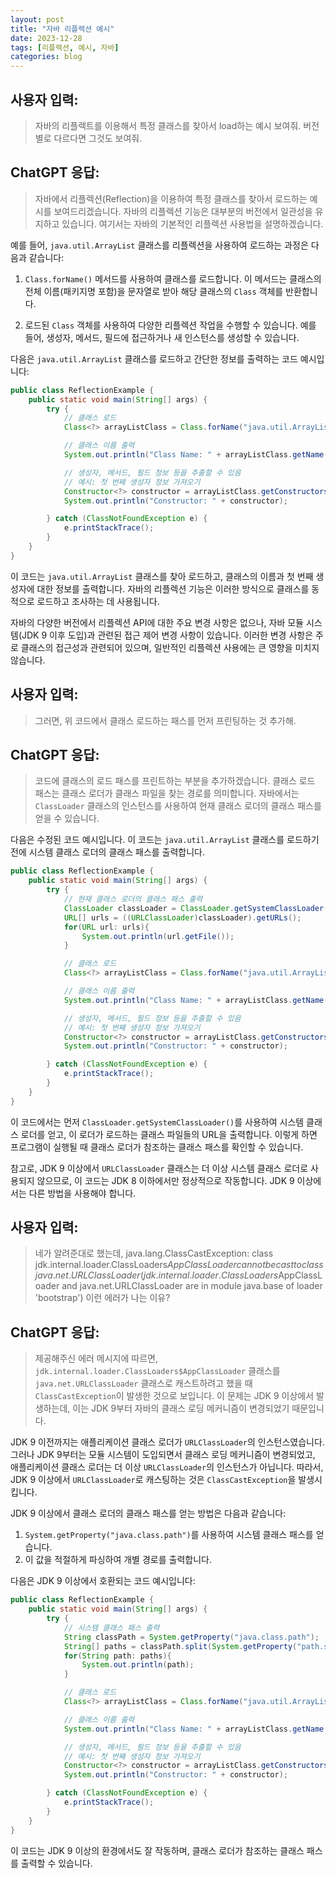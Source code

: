 ```yaml
---
layout: post
title: "자바 리플렉션 예시"
date: 2023-12-28
tags: [리플렉션, 예시, 자바]
categories: blog
---
```


## 사용자 입력:
> 자바의 리플렉트를 이용해서 특정 클래스를 찾아서 load하는 예시 보여줘. 버전별로 다르다면 그것도 보여줘.

## ChatGPT 응답:
> 자바에서 리플렉션(Reflection)을 이용하여 특정 클래스를 찾아서 로드하는 예시를 보여드리겠습니다. 자바의 리플렉션 기능은 대부분의 버전에서 일관성을 유지하고 있습니다. 여기서는 자바의 기본적인 리플렉션 사용법을 설명하겠습니다.

예를 들어, `java.util.ArrayList` 클래스를 리플렉션을 사용하여 로드하는 과정은 다음과 같습니다:

1. `Class.forName()` 메서드를 사용하여 클래스를 로드합니다. 이 메서드는 클래스의 전체 이름(패키지명 포함)을 문자열로 받아 해당 클래스의 `Class` 객체를 반환합니다.

2. 로드된 `Class` 객체를 사용하여 다양한 리플렉션 작업을 수행할 수 있습니다. 예를 들어, 생성자, 메서드, 필드에 접근하거나 새 인스턴스를 생성할 수 있습니다.

다음은 `java.util.ArrayList` 클래스를 로드하고 간단한 정보를 출력하는 코드 예시입니다:

```java
public class ReflectionExample {
    public static void main(String[] args) {
        try {
            // 클래스 로드
            Class<?> arrayListClass = Class.forName("java.util.ArrayList");

            // 클래스 이름 출력
            System.out.println("Class Name: " + arrayListClass.getName());

            // 생성자, 메서드, 필드 정보 등을 추출할 수 있음
            // 예시: 첫 번째 생성자 정보 가져오기
            Constructor<?> constructor = arrayListClass.getConstructors()[0];
            System.out.println("Constructor: " + constructor);

        } catch (ClassNotFoundException e) {
            e.printStackTrace();
        }
    }
}
```

이 코드는 `java.util.ArrayList` 클래스를 찾아 로드하고, 클래스의 이름과 첫 번째 생성자에 대한 정보를 출력합니다. 자바의 리플렉션 기능은 이러한 방식으로 클래스를 동적으로 로드하고 조사하는 데 사용됩니다.

자바의 다양한 버전에서 리플렉션 API에 대한 주요 변경 사항은 없으나, 자바 모듈 시스템(JDK 9 이후 도입)과 관련된 접근 제어 변경 사항이 있습니다. 이러한 변경 사항은 주로 클래스의 접근성과 관련되어 있으며, 일반적인 리플렉션 사용에는 큰 영향을 미치지 않습니다.

## 사용자 입력:
> 그러면, 위 코드에서 클래스 로드하는 패스를 먼저 프린팅하는 것 추가해.

## ChatGPT 응답:
> 코드에 클래스의 로드 패스를 프린트하는 부분을 추가하겠습니다. 클래스 로드 패스는 클래스 로더가 클래스 파일을 찾는 경로를 의미합니다. 자바에서는 `ClassLoader` 클래스의 인스턴스를 사용하여 현재 클래스 로더의 클래스 패스를 얻을 수 있습니다.

다음은 수정된 코드 예시입니다. 이 코드는 `java.util.ArrayList` 클래스를 로드하기 전에 시스템 클래스 로더의 클래스 패스를 출력합니다.

```java
public class ReflectionExample {
    public static void main(String[] args) {
        try {
            // 현재 클래스 로더의 클래스 패스 출력
            ClassLoader classLoader = ClassLoader.getSystemClassLoader();
            URL[] urls = ((URLClassLoader)classLoader).getURLs();
            for(URL url: urls){
                System.out.println(url.getFile());
            }

            // 클래스 로드
            Class<?> arrayListClass = Class.forName("java.util.ArrayList");

            // 클래스 이름 출력
            System.out.println("Class Name: " + arrayListClass.getName());

            // 생성자, 메서드, 필드 정보 등을 추출할 수 있음
            // 예시: 첫 번째 생성자 정보 가져오기
            Constructor<?> constructor = arrayListClass.getConstructors()[0];
            System.out.println("Constructor: " + constructor);

        } catch (ClassNotFoundException e) {
            e.printStackTrace();
        }
    }
}
```

이 코드에서는 먼저 `ClassLoader.getSystemClassLoader()`를 사용하여 시스템 클래스 로더를 얻고, 이 로더가 로드하는 클래스 파일들의 URL을 출력합니다. 이렇게 하면 프로그램이 실행될 때 클래스 로더가 참조하는 클래스 패스를 확인할 수 있습니다.

참고로, JDK 9 이상에서 `URLClassLoader` 클래스는 더 이상 시스템 클래스 로더로 사용되지 않으므로, 이 코드는 JDK 8 이하에서만 정상적으로 작동합니다. JDK 9 이상에서는 다른 방법을 사용해야 합니다.

## 사용자 입력:
> 네가 알려준대로 했는데, java.lang.ClassCastException: class jdk.internal.loader.ClassLoaders$AppClassLoader cannot be cast to class java.net.URLClassLoader (jdk.internal.loader.ClassLoaders$AppClassLoader and java.net.URLClassLoader are in module java.base of loader 'bootstrap') 이런 에러가 나는 이유?

## ChatGPT 응답:
> 제공해주신 에러 메시지에 따르면, `jdk.internal.loader.ClassLoaders$AppClassLoader` 클래스를 `java.net.URLClassLoader` 클래스로 캐스트하려고 했을 때 `ClassCastException`이 발생한 것으로 보입니다. 이 문제는 JDK 9 이상에서 발생하는데, 이는 JDK 9부터 자바의 클래스 로딩 메커니즘이 변경되었기 때문입니다.

JDK 9 이전까지는 애플리케이션 클래스 로더가 `URLClassLoader`의 인스턴스였습니다. 그러나 JDK 9부터는 모듈 시스템이 도입되면서 클래스 로딩 메커니즘이 변경되었고, 애플리케이션 클래스 로더는 더 이상 `URLClassLoader`의 인스턴스가 아닙니다. 따라서, JDK 9 이상에서 `URLClassLoader`로 캐스팅하는 것은 `ClassCastException`을 발생시킵니다.

JDK 9 이상에서 클래스 로더의 클래스 패스를 얻는 방법은 다음과 같습니다:

1. `System.getProperty("java.class.path")`를 사용하여 시스템 클래스 패스를 얻습니다.
2. 이 값을 적절하게 파싱하여 개별 경로를 출력합니다.

다음은 JDK 9 이상에서 호환되는 코드 예시입니다:

```java
public class ReflectionExample {
    public static void main(String[] args) {
        try {
            // 시스템 클래스 패스 출력
            String classPath = System.getProperty("java.class.path");
            String[] paths = classPath.split(System.getProperty("path.separator"));
            for(String path: paths){
                System.out.println(path);
            }

            // 클래스 로드
            Class<?> arrayListClass = Class.forName("java.util.ArrayList");

            // 클래스 이름 출력
            System.out.println("Class Name: " + arrayListClass.getName());

            // 생성자, 메서드, 필드 정보 등을 추출할 수 있음
            // 예시: 첫 번째 생성자 정보 가져오기
            Constructor<?> constructor = arrayListClass.getConstructors()[0];
            System.out.println("Constructor: " + constructor);

        } catch (ClassNotFoundException e) {
            e.printStackTrace();
        }
    }
}
```

이 코드는 JDK 9 이상의 환경에서도 잘 작동하며, 클래스 로더가 참조하는 클래스 패스를 출력할 수 있습니다.

